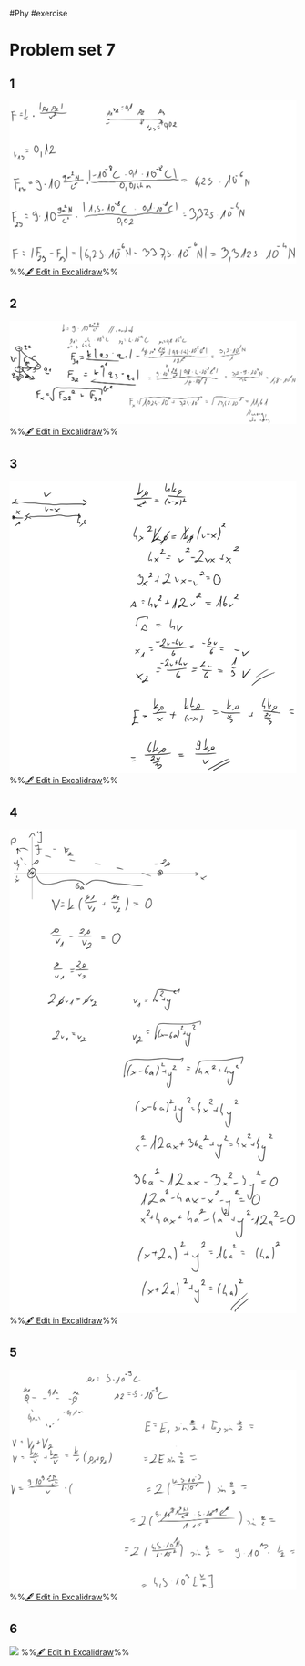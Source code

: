 #Phy #exercise 

# Problem set 7
## 1
![](attachments/Exercise%205.06.2024%2005.06.2024%2012_20_55.excalidraw.svg)
%%[🖋 Edit in Excalidraw](attachments/Exercise%205.06.2024%2005.06.2024%2012_20_55.excalidraw.md)%%

## 2
![](attachments/Exercise%205.06.2024%2005.06.2024%2012_35_13.excalidraw.svg)
%%[🖋 Edit in Excalidraw](attachments/Exercise%205.06.2024%2005.06.2024%2012_35_13.excalidraw.md)%%

## 3
![](attachments/Exercise%205.06.2024%2005.06.2024%2012_46_41.excalidraw.svg)
%%[🖋 Edit in Excalidraw](attachments/Exercise%205.06.2024%2005.06.2024%2012_46_41.excalidraw.md)%%

## 4
![](attachments/Exercise%205.06.2024%2005.06.2024%2013_04_07.excalidraw.svg)
%%[🖋 Edit in Excalidraw](attachments/Exercise%205.06.2024%2005.06.2024%2013_04_07.excalidraw.md)%%

## 5
![](attachments/Exercise%205.06.2024%2005.06.2024%2013_13_01.excalidraw.svg)
%%[🖋 Edit in Excalidraw](attachments/Exercise%205.06.2024%2005.06.2024%2013_13_01.excalidraw.md)%%

## 6
![](attachments/Exercise%205.06.2024%2005.06.2024%2013_21_19.excalidraw.svg)
%%[🖋 Edit in Excalidraw](attachments/Exercise%205.06.2024%2005.06.2024%2013_21_19.excalidraw.md)%%